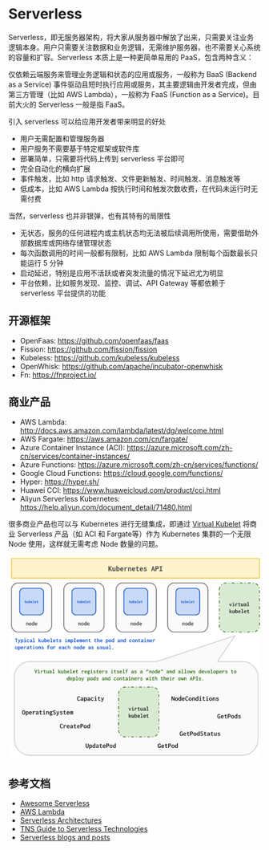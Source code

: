 # Serverless

Serverless，即无服务器架构，将大家从服务器中解放了出来，只需要关注业务逻辑本身。用户只需要关注数据和业务逻辑，无需维护服务器，也不需要关心系统的容量和扩容。Serverless 本质上是一种更简单易用的 PaaS，包含两种含义：

仅依赖云端服务来管理业务逻辑和状态的应用或服务，一般称为 BaaS (Backend as a Service)
事件驱动且短时执行应用或服务，其主要逻辑由开发者完成，但由第三方管理（比如 AWS Lambda），一般称为 FaaS (Function as a Service)。目前大火的 Serverless 一般是指 FaaS。

引入 serverless 可以给应用开发者带来明显的好处

- 用户无需配置和管理服务器
- 用户服务不需要基于特定框架或软件库
- 部署简单，只需要将代码上传到 serverless 平台即可
- 完全自动化的横向扩展
- 事件触发，比如 http 请求触发、文件更新触发、时间触发、消息触发等
- 低成本，比如 AWS Lambda 按执行时间和触发次数收费，在代码未运行时无需付费

当然，serverless 也并非银弹，也有其特有的局限性

- 无状态，服务的任何进程内或主机状态均无法被后续调用所使用，需要借助外部数据库或网络存储管理状态
- 每次函数调用的时间一般都有限制，比如 AWS Lambda 限制每个函数最长只能运行 5 分钟
- 启动延迟，特别是应用不活跃或者突发流量的情况下延迟尤为明显
- 平台依赖，比如服务发现、监控、调试、API Gateway 等都依赖于 serverless 平台提供的功能

## 开源框架

- OpenFaas: https://github.com/openfaas/faas
- Fission: https://github.com/fission/fission
- Kubeless: https://github.com/kubeless/kubeless
- OpenWhisk: https://github.com/apache/incubator-openwhisk
- Fn: https://fnproject.io/

## 商业产品

- AWS Lambda: http://docs.aws.amazon.com/lambda/latest/dg/welcome.html
- AWS Fargate: https://aws.amazon.com/cn/fargate/
- Azure Container Instance (ACI): https://azure.microsoft.com/zh-cn/services/container-instances/
- Azure Functions: https://azure.microsoft.com/zh-cn/services/functions/
- Google Cloud Functions: https://cloud.google.com/functions/
- Hyper: https://hyper.sh/
- Huawei CCI: https://www.huaweicloud.com/product/cci.html
- Aliyun Serverless Kubernetes: https://help.aliyun.com/document_detail/71480.html

很多商业产品也可以与 Kubernetes 进行无缝集成，即通过 [Virtual Kubelet](https://github.com/virtual-kubelet/virtual-kubelet) 将商业 Serverless 产品（如 ACI 和 Fargate等）作为 Kubernetes 集群的一个无限 Node 使用，这样就无需考虑 Node 数量的问题。

![](images/virtual-kubelet.png)

## 参考文档

- [Awesome Serverless](https://github.com/anaibol/awesome-serverless)
- [AWS Lambda](http://docs.aws.amazon.com/lambda/latest/dg/welcome.html)
- [Serverless Architectures](https://martinfowler.com/articles/serverless.html)
- [TNS Guide to Serverless Technologies](http://thenewstack.io/tns-guide-serverless-technologies-best-frameworks-platforms-tools/)
- [Serverless blogs and posts](https://github.com/JustServerless/awesome-serverless)
